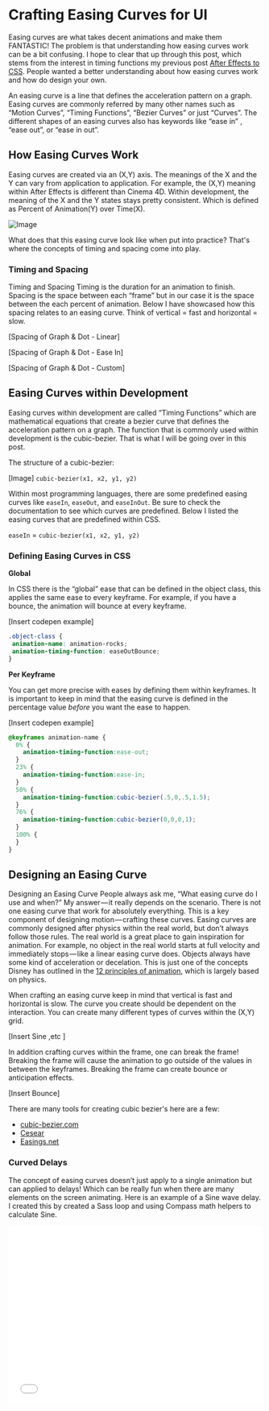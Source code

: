 # Crafting Easing Curves for UI

Easing curves are what takes decent animations and make them FANTASTIC! The problem is that understanding how easing curves work can be a bit confusing. I hope to clear that up through this post, which stems from the interest in timing functions my previous post [After Effects to CSS](https://medium.com/@ryan_brownhill/after-effects-to-css-79225c1d767e). People wanted a better understanding about how easing curves work and how do design your own.

An easing curve is a line that defines the acceleration pattern on a graph. Easing curves are commonly referred by many other names such as “Motion Curves”, “Timing Functions”, “Bezier Curves” or just “Curves”. The different shapes of an easing curves also has keywords like “ease in” , “ease out”, or “ease in out”.

## How Easing Curves Work

Easing curves are created via an (X,Y) axis. The meanings of the X and the Y can vary from application to application. For example, the (X,Y) meaning within After Effects is different than Cinema 4D. Within development, the meaning of the X and the Y states stays pretty consistent. Which is defined as Percent of Animation(Y) over Time(X).

![Image](/Users/ryanbrownhill/Dropbox/_4_SIDE_PROJECTS/BLOGS/Posts/Easing_Curves/easing-curves-01.png)

What does that this easing curve look like when put into practice? That's where the concepts of timing and spacing come into play.

### Timing and Spacing

Timing and Spacing Timing is the duration for an animation to finish. Spacing is the space between each “frame” but in our case it is the space between the each percent of animation. Below I have showcased how this spacing relates to an easing curve. Think of vertical = fast and horizontal = slow.

[Spacing of Graph & Dot - Linear]

[Spacing of Graph & Dot - Ease In]

[Spacing of Graph & Dot - Custom]

## Easing Curves within Development

Easing curves within development are called “Timing Functions” which are mathematical equations that create a bezier curve that defines the acceleration pattern on a graph. The function that is commonly used within development is the cubic-bezier. That is what I will be going over in this post.

The structure of a cubic-bezier:

[Image]
`cubic-bezier(x1, x2, y1, y2)`

Within most programming languages, there are some predefined easing curves like `easeIn`, `easeOut`, and `easeInOut`. Be sure to check the documentation to see which curves are predefined. Below I listed the easing curves that are predefined within CSS.

`easeIn` = `cubic-bezier(x1, x2, y1, y2)`

### Defining Easing Curves in CSS

**Global**

In CSS there is the “global” ease that can be defined in the object class, this applies the same ease to every keyframe. For example, if you have a bounce, the animation will bounce at every keyframe.

[Insert codepen example]

```scss
.object-class {
 animation-name: animation-rocks;
 animation-timing-function: easeOutBounce;
}
```

**Per Keyframe**

You can get more precise with eases by defining them within keyframes. It is important to keep in mind that the easing curve is defined in the percentage value *before* you want the ease to happen.

[Insert codepen example]

```scss
@keyframes animation-name {
  0% {
    animation-timing-function:ease-out;
  }
  23% {
    animation-timing-function:ease-in;
  }
  50% {
    animation-timing-function:cubic-bezier(.5,0,.5,1.5);
  }
  76% {
    animation-timing-function:cubic-bezier(0,0,0,1);
  }
  100% {
  }
}
```

## Designing an Easing Curve


Designing an Easing Curve People always ask me, “What easing curve do I use and when?” My answer — it really depends on the scenario. There is not one easing curve that work for absolutely everything. This is a key component of designing motion — crafting these curves. Easing curves are commonly designed after physics within the real world, but don’t always follow those rules. The real world is a great place to gain inspiration for animation. For example, no object in the real world starts at full velocity and immediately stops — like a linear easing curve does. Objects always have some kind of acceleration or decelation. This is just one of the concepts Disney has outlined in the [12 principles of animation](https://vimeo.com/93206523), which is largely based on physics.

When crafting an easing curve keep in mind that vertical is fast and horizontal is slow. The curve you create should be dependent on the interaction. You can create many different types of curves within the (X,Y) grid.

[Insert Sine ,etc ]

In addition crafting curves within the frame, one can break the frame! Breaking the frame will cause the animation to go outside of the values in between the keyframes. Breaking the frame can create bounce or anticipation effects.

[Insert Bounce]

There are many tools for creating cubic bezier's here are a few:

- [cubic-bezier.com](cubic-bezier.com)
- [Cesear](http://matthewlein.com/ceaser/)
- [Easings.net](http://easings.net/)


### Curved Delays

The concept of easing curves doesn’t just apply to a single animation but can applied to delays! Which can be really fun when there are many elements on the screen animating. Here is an example of a Sine wave delay. I created this by created a Sass loop and using Compass math helpers to calculate Sine.


<iframe height='355' scrolling='no' src='//codepen.io/ryanbrownhill/embed/NqGxgr/?height=355&theme-id=14830' frameborder='no' allowtransparency='true' allowfullscreen='true' style='width: 100%;'>See the Pen <a href='http://codepen.io/ryanbrownhill/pen/NqGxgr/'>Sine Delay Loop</a> by Ryan Brownhill (<a href='http://codepen.io/ryanbrownhill'>@ryanbrownhill</a>) on <a href='http://codepen.io'>CodePen</a>.
</iframe>
